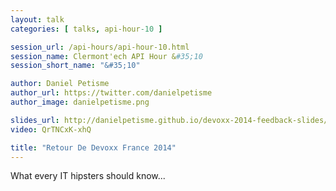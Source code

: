 ```yaml
---
layout: talk
categories: [ talks, api-hour-10 ]

session_url: /api-hours/api-hour-10.html
session_name: Clermont'ech API Hour &#35;10
session_short_name: "&#35;10"

author: Daniel Petisme
author_url: https://twitter.com/danielpetisme
author_image: danielpetisme.png

slides_url: http://danielpetisme.github.io/devoxx-2014-feedback-slides/
video: QrTNCxK-xhQ

title: "Retour De Devoxx France 2014"
---
```


What every IT hipsters should know...
